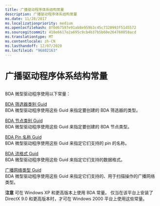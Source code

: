 ```yaml
---
title: 广播驱动程序体系结构常量
description: 广播驱动程序体系结构常量
ms.date: 11/28/2017
ms.localizationpriority: medium
ms.openlocfilehash: 8f0d67597e91ab8e959b3c45c7320993f51d5572
ms.sourcegitcommit: 418e6617e2a695c9cb4b37b5b60e264760858acd
ms.translationtype: MT
ms.contentlocale: zh-CN
ms.lasthandoff: 12/07/2020
ms.locfileid: "96802163"
---
```

# <a name="broadcast-driver-architecture-constants"></a>广播驱动程序体系结构常量


## <span id="ddk_broadcast_driver_architecture_constants_ks"></span><span id="DDK_BROADCAST_DRIVER_ARCHITECTURE_CONSTANTS_KS"></span>


BDA 微型驱动程序使用以下常量：

<span id="BDA_Filter_Category_GUIDs"></span><span id="bda_filter_category_guids"></span><span id="BDA_FILTER_CATEGORY_GUIDS"></span>[BDA 筛选器类别 Guid](bda-filter-category-guids.md)  
BDA 微型驱动程序使用这些 Guid 来指定要创建的 BDA 筛选器的类型。

<span id="BDA_Node_Category_GUIDs"></span><span id="bda_node_category_guids"></span><span id="BDA_NODE_CATEGORY_GUIDS"></span>[BDA 节点类别 Guid](bda-node-category-guids.md)  
BDA 微型驱动程序使用这些 Guid 来指定要创建的 BDA 节点类型。

<span id="BDA_Pin_Name_GUIDs"></span><span id="bda_pin_name_guids"></span><span id="BDA_PIN_NAME_GUIDS"></span>[BDA Pin 名称 Guid](bda-pin-name-guids.md)  
BDA 微型驱动程序使用这些 Guid 来指定它们支持的 pin 的名称。

<span id="BDA_Stream_Format_GUIDs"></span><span id="bda_stream_format_guids"></span><span id="BDA_STREAM_FORMAT_GUIDS"></span>[BDA 流格式 Guid](bda-stream-format-guids.md)  
BDA 微型驱动程序使用这些 Guid 来指定它们支持的数据格式。

<span id="Broadcast_Network_Type_GUIDs"></span><span id="broadcast_network_type_guids"></span><span id="BROADCAST_NETWORK_TYPE_GUIDS"></span>[广播网络类型 Guid](broadcast-network-type-guids.md)  
BDA 微型驱动程序使用这些 Guid 来指定它们支持的、用于扫描操作的广播网络类型。

**注意**   可在 Windows XP 和更高版本上使用 BDA 常量。 仅当在该平台上安装了 DirectX 9.0 和更高版本时，才可在 Windows 2000 平台上使用这些常量。

 

 

 





